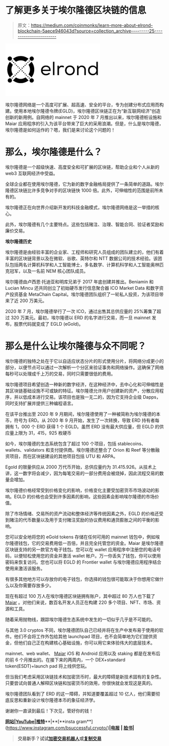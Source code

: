 # 了解更多关于埃尔隆德区块链的信息

> 原文：<https://medium.com/coinmonks/learn-more-about-elrond-blockchain-5aece946043d?source=collection_archive---------25----------------------->

![](img/3741e4ab4149a47e4844d84d822d30d0.png)

埃尔隆德网络是一个高度可扩展、超高速、安全的平台，专为创建分布式应用而构建。使用本地埃尔隆德令牌(EGLD)，埃尔隆德区块链正在为“新互联网经济”创造创新的新用例。自网络的 mainnet 于 2020 年 7 月推出以来，埃尔隆德桩设施和 Maiar 应用程序的引入为该平台带来了巨大的采用浪潮。但是，什么是埃尔隆德，埃尔隆德是如何运作的？嗯，我们是来讨论这个问题的！

# 那么，埃尔隆德是什么？

埃尔隆德是一个超级快速、高度安全和可扩展的区块链，帮助企业和个人从新的 web3 互联网经济中受益。

全球企业都在使用埃尔隆德，它为新的数字金融格局提供了一条简单的道路。埃尔隆德区块链比许多竞争对手的区块链快 1000 倍。此外，可伸缩性的范围是前所未有的。

埃尔隆德正在向世界介绍新开发的科技金融模式，埃尔隆德网络是这一举措的核心。

此外，埃尔隆德有几个主要特点。这些包括赌注、治理、智能合同、验证者奖励和廉价交易。

**埃尔隆德历史**

埃尔隆德是由经验丰富的企业家、工程师和研究人员组成的团队建立的，他们有着丰富的区块链背景以及在微软、谷歌、英特尔和 NTT 数据公司的技术经验。该团队包括两名计算机科学和人工智能博士，多名数学、计算机科学和人工智能奥林匹克冠军，以及一名前 NEM 核心团队成员。

埃尔隆德由卢西恩·托迪亚和明库兄弟于 2017 年底创建并推出。Beniamin 和 Lucian Mincu 还共同创立了初始硬币发行信息聚合器 ICO Market Data 和数字资产投资基金 MetaChain Capital。埃尔隆德团队组织了一轮私人投资，为该项目带来了近 200 万美元。

2020 年 7 月，埃尔隆德举行了一次 ICO，通过出售其总供应量的 25%筹集了超过 320 万美元。最初，埃尔隆德以 ERD 的名字进行交易，而一旦 mainnet 发布，股票代码就变成了 EGLD (eGold)。

# 那么是什么让埃尔隆德与众不同呢？

埃尔隆德的独特之处在于它以自适应状态分片的形式使用分片，将网络分成更小的部分，以便节点可以通过一次解析一个分区来验证事务和网络操作。这确保了网络每秒可以处理成千上万的交易，同时只需要很低的费用。

埃尔隆德项目希望创造一种新的数字经济，在这种经济中，去中心化和可伸缩性是其区块链基础设施不可或缺的特征。埃尔隆德允许用户创建新的资产，分散应用程序，并以低成本进行交易。该项目也是独一无二的，因为它支持企业级 Dapps，同时支持扩展并提供三种编程语言。

在该平台推出至 2020 年 9 月期间，埃尔隆德使用了一种被简称为埃尔隆德的本币，符号为 ERD。从 2020 年 9 月开始，发生了一次转换，导致 ERD 持有者每拥有 1，000 个 ERD 获得 1 个 EGLD。虽然 ERD 没有最大供应量，但 EGLD 的供应量上限为 31，415，925 枚硬币

如今，埃尔隆德的生态系统包含了超过 100 个项目，包括 stablecoins、wallets、validators 和支付提供商。埃尔隆德还整合了 Orion 和 Reef 等分散融资项目，而在区块链建设的其他项目包括 UTU 和 ARPA。

Egold 的限量供应从 2000 万代币开始，总供应量约为 31.415.926。从技术上讲，这一数字将会减少，因为每笔交易的一部分费用会被烧掉，因此流程交易的数量会增加。

埃尔隆德价格经常受到价格变化的影响，价格变化主要受加密货币市场波动的影响。EGLD 的价格也会受到许多因素的影响，这些因素会影响埃尔隆德的市场价值。

除了市场情绪、交易所的资产流动和整体经济等传统因素之外，EGLD 的价格还受到赌注的代币数量以及用于支付赌注奖励的协议费用和通货膨胀之间的平衡的影响。

您可以安全地将您的 eGold tokens 存储在任何可用的 mainnet 钱包中，例如埃尔隆德钱包，它的交易费用低一百倍，并且完全托管您的资金。Maiar 是埃尔隆德区块链支持的另一款官方电子钱包。您可以在 wallet 应用程序中注册您的电话号码，以便轻松使用您的资金并激活 wallet 帐户。万一你丢失了钱包，你可以使用密码来恢复访问。您也可以将 EGLD 的 Frontier wallet 与埃尔隆德应用程序结合使用来激活该服务。

有很多其他地方可以存放你的电子钱包，你选择的钱包很可能取决于你想用它做什么以及你需要存放多少。

现在有超过 100 万人在埃尔隆德区块链拥有账户，其中超过 80 万人也下载了 [Maiar](https://get.maiar.com/referral/pn9gju1pu3) 。对他们来说，数百名开发人员正在构建 220 多个项目、NFT、市场、资源和工具。

随着采用抛物线，跟踪埃尔隆德生态系统中发生的一切似乎几乎是不可能的。

与其他 3.0 cryptos 不同，埃尔隆德团队自己已经并将在生产中发布易于使用的软件。他们不会将工作外包给其他 launchpad 项目，也不会简单地为它们提供资金，但他们自己正在构建核心基础设施，你可以用它来体验伟大的底层技术。

mainnet、web wallet、 [Maiar](https://get.maiar.com/referral/pn9gju1pu3) iOS 和 Android 应用以及 staking 都是在发布后的前 6 个月推出的。在接下来的两周内，一个 DEX+standard token(ESDT)+launch pad 将上线供您玩。

但当我们考虑采用区块链技术和加密货币时，最大的障碍是新技术固有的复杂性。只要尝试向普通人解释区块链和加密货币的效用，你很快就会发现这是真的。

埃尔隆德团队看到了 ERD 的这一障碍，并知道要覆盖超过 10 亿人，他们需要彻底反思和重新设计埃尔隆德本币的象征经济学。

谢谢你一直读到最后！下次见，管好你的钱！

[**网站**](https://www.b-successful.com/)**|**[**YouTube**](https://www.youtube.com/channel/UCWrfC_w5wVnrOr8jy0ICoDw)**|**[**推特**](https://twitter.com/BSuccessful_)**|**[**insta gram**](https://www.instagram.com/bsuccessful.crypto/)**|**[**电报**](https://t.me/+NQbP3V_iaKQwMDYy) **|** [**脸书**](https://www.facebook.com/Bsuccesful/?_rdc=2&_rdr)**|**

> **交易新手？试试[加密交易机器人](/coinmonks/crypto-trading-bot-c2ffce8acb2a)或[复制交易](/coinmonks/top-10-crypto-copy-trading-platforms-for-beginners-d0c37c7d698c)**